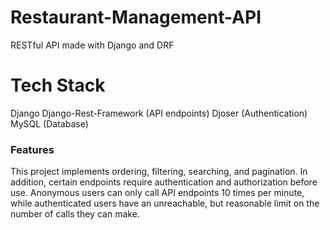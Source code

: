 # Restaurant-Management-API
RESTful API made with Django and DRF

# Tech Stack
Django
Django-Rest-Framework (API endpoints)
Djoser (Authentication)
MySQL (Database)

### Features
This project implements ordering, filtering, searching, and pagination. In addition, certain endpoints require authentication and authorization before use. Anonymous users can only call API endpoints 10 times per minute, while authenticated users have an unreachable, but reasonable limit on the number of calls they can make.
